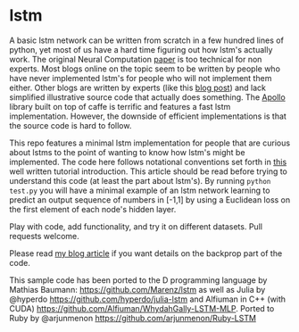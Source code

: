 # lstm
A basic lstm network can be written from scratch in a few hundred lines of python, yet most of us have a hard time figuring out how lstm's actually work.  The original Neural Computation [paper](https://www.google.com/url?sa=t&rct=j&q=&esrc=s&source=web&cd=3&cad=rja&uact=8&ved=0CDAQFjACahUKEwj1iZLX5efGAhVMpIgKHbv3DiI&url=http%3A%2F%2Fdeeplearning.cs.cmu.edu%2Fpdfs%2FHochreiter97_lstm.pdf&ei=ZuirVfW-GMzIogS777uQAg&usg=AFQjCNGoFvqrva4rDCNIcqNe_SiPL_VPxg&sig2=ZYnsGpdfHjRbK8xdr1thBg&bvm=bv.98197061,d.cGU) is too technical for non experts.  Most blogs online on the topic seem to be written by people
who have never implemented lstm's for people who will not implement them either.  Other blogs are written by experts (like this [blog post](http://karpathy.github.io/2015/05/21/rnn-effectiveness/)) and lack simplified illustrative source code that actually does something.  The [Apollo](https://github.com/Russell91/apollo) library built on top of caffe is terrific and features a fast lstm implementation.  However, the downside of efficient implementations is that the source code is hard to follow.

This repo features a minimal lstm implementation for people that are curious about lstms to the point of wanting to know how lstm's might be implemented.  The code here follows notational conventions set forth in [this](http://arxiv.org/abs/1506.00019)
well written tutorial introduction.  This article should be read before trying to understand this code (at least the part about lstm's).  By running `python test.py` you will have a minimal example of an lstm network learning to predict an output sequence of numbers in [-1,1] by using a Euclidean loss on the first element of each node's hidden layer.  

Play with code, add functionality, and try it on different datasets.  Pull requests welcome. 

Please read [my blog article](http://nicodjimenez.github.io/2014/08/08/lstm.html) if you want details on the backprop part of the code.

This sample code has been ported to the D programming language by Mathias Baumann: https://github.com/Marenz/lstm as well as Julia by @hyperdo https://github.com/hyperdo/julia-lstm and Alfiuman in C++ (with CUDA) https://github.com/Alfiuman/WhydahGally-LSTM-MLP.
Ported to Ruby by @arjunmenon https://github.com/arjunmenon/Ruby-LSTM
